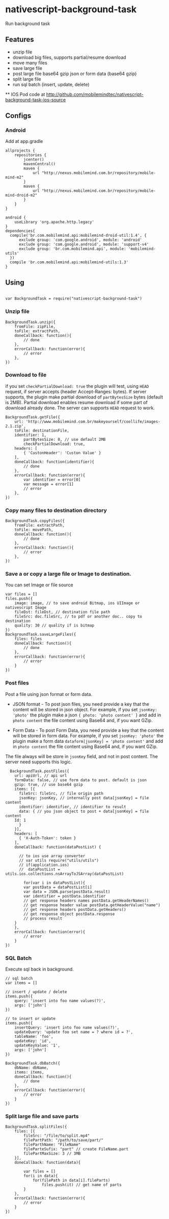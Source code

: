 # nativescript-background-task

Run background task

## Features

* unzip file
* download big files, supports partial/resume download
* move many files
* save large file
* post large file base64 gzip json or form data (base64 gzip)
* split large file
* run sql batch (insert, update, delete)

** IOS Pod code at http://github.com/mobilemindtec/nativescript-background-task-ios-source

## Configs
### Android
Add at app.gradle

```
allprojects {
    repositories {
        jcenter()
        mavenCentral()
        maven {
            url "http://nexus.mobilemind.com.br/repository/mobile-mind-m2"
        }
        maven {
            url "http://nexus.mobilemind.com.br/repository/mobile-mind-droid-m2"
        }
    }
}

android {
	useLibrary 'org.apache.http.legacy'
}
dependencies{
  compile('br.com.mobilemind.api:mobilemind-droid-util:1.4', {
      exclude group: 'com.google.android', module: 'android'
      exclude group: 'com.google.android', module: 'support-v4'
      exclude group: 'br.com.mobilemind.api', module: 'mobilemind-utils'
  })
  compile 'br.com.mobilemind.api:mobilemind-utils:1.3'
}

```
## Using

```

var BackgroundTask = require("nativescript-background-task")

```
### Unzip file

```
BackgroundTask.unzip({
	fromFile: zipFile,
	toFile: extractPath,
	doneCallback: function(){
		// done			
	},
	errorCallback: function(error){
		// error			
	},
})

```

### Download to file

if you set `checkPartialDownload: true` the plugin will test, using `HEAD` request, if server accepts (header Accept-Ranges: bytes). If server supports, the plugin make partial download of `partBytesSize` bytes (default is 2MB). Partial download enables resume download if some part of download already done. The server can supports `HEAD` request to work.

```
BackgroundTask.getFile({
	url: 'http://www.mobilemind.com.br/makeyourself/coollife/images-2.1.zip',
	toFile: destinationFile,
	identifier: 1,
        partBytesSize: 0, // use default 2MB
        checkPartialDownload: true,	
	headers: [
		{ 'CustonHeader': 'Custon Value' }
	],	
	doneCallback: function(identifier){
		// done
	},
	errorCallback: function(error){
		var identifier = error[0]
		var message = error[1]
		// error
	},
})
```

### Copy many files to destination directory

```
BackgroundTask.copyFiles({
	fromFile: extractPath,
	toFile: movePath,
	doneCallback: function(){
		// done						
	},
	errorCallback: function(){
		// error			
	},
})
```

### Save a or copy a large file or Image to destination. 

You can set Image or file source

```
var files = []
files.push({
	image: image, // to save android Bitmap, ios UIImage or nativescript Image
	fileDst: fileDst, // destination file path
	fileSrc: doc.fileSrc, // to pdf or another doc.. copy to destination
	quality: 30 // quality if is bitmap
})
BackgroundTask.saveLargeFiles({
	files: files
	doneCallback: function(){
		// done
	},
	errorCallback: function(error){
		// error
	}
})

```

### Post files 

Post a file using json format or form data. 

* JSON format - To post json files, you need provide a key that the content will be stored in json object. For example, if you set `jsonKey: 'photo'` the plugin make a json `{ photo: 'photo content' }` and add in `photo content` the file content using Base64 and, if you want GZip.

* Form Data - To post Form Data, you need provide a key that the content will be stored in form data. For example, if you set `jsonKey: 'photo'` the plugin make a form data `dataform[jsonKey] = 'photo content'` and add in `photo content` the file content using Base64 and, if you want GZip.

The file always will be store in `jsonKey` field, and not in post content. The server need supports this logic.

```
  BackgroundTask.postFiles({
    url: apiUrl, // api url
    formData: false, // use form data to post. default is json
    gzip: true, // use base64 gzip
    items: [{    	
      fileSrc: fileSrc, // file origin path
      jsonKey: jsonKey, // internally post data[jsonKey] = file content
      identifier: identifier, // identifier to result
      data: { // you json object to post + data[jsonKey] = file content
	Id: 1
      }              
    }],
    headers: [
      { 'X-Auth-Token': token }                       
    ],
    doneCallback: function(dataPostList) {

      // to ios use array converter
      // var utils require("utils/utils")
      // if(application.ios)
      //  dataPostList = utils.ios.collections.nsArrayToJSArray(dataPostList)

    	for(var i in dataPostList){
		var postData = dataPostList[i]
		var data = JSON.parse(postData.result)
		var identifier = postData.identifier
		// get response headers names postData.getHeaderNames()
		// get response header value postData.getHeaderValue("name")
		// get response headers postData.getHeaders()
		// get response object postData.response
		// process result
	}
    },
    errorCallback: function(error){
    	// error
    }
})
```

### SQL Batch

Execute sql back in background.

```
// sql batch
var items = []

// insert / update / delete
items.push({
	query: 'insert into foo name values(?)',
	args: ['john']
})

// to insert or update
items.push({
	insertQuery: 'insert into foo name values(?)',
	updateQuery: 'update foo set name = ? where id = ?',
	tableName: 'foo',
	updateKey: 'id',
	updateKeyValue: '1',
	args: ['john']
})

BackgroundTask.dbBatch({
	dbName: dbName,
	items: items,
	doneCallback: function(){
		// done
	},
	errorCallback: function(error){
		// error
	}
})

```

### Split large file and save parts

```
BackgroundTask.splitFiles({
	files: [{
		fileSrc: "/file/to/split.mp4"
		filePartPath: "/path/to/save/part/"
		fileParthName: "FileName"
		fileParteSufix: "part" // create FileName.part
		filePartMaxSize: 3 // 3MB
	}],
	doneCallback: function(data){

		var files = []
		for(i in data){
			for(filePath in data[i].fileParts)
				files.push(it) // get name of parts
		}			
	},
	errorCallback: function(error){
		// error
	}
})

```
